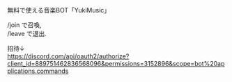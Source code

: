 無料で使える音楽BOT「YukiMusic」  

/join で召喚,  
/leave で退出.


招待↓  
https://discord.com/api/oauth2/authorize?client_id=889751462836568096&permissions=3152896&scope=bot%20applications.commands

